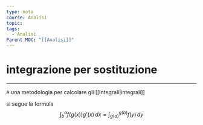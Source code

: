 ```yaml
---
type: nota
course: Analisi
topic: 
tags:
  - Analisi
Parent MOC: "[[Analisi]]"
---
```

# integrazione per sostituzione
---
è una metodologia per calcolare gli [[Integrali|integrali]] 

si segue la formula 
$$\int ^{a}_{b}f(g(x))g’(x) \, dx=\int ^{g(b)}_{g(a)}f(y) \, dy  $$